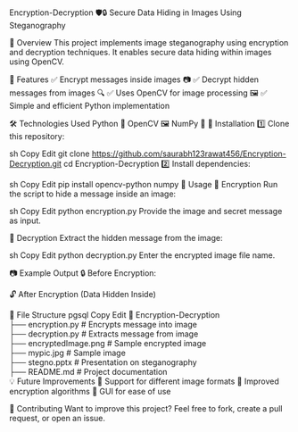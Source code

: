 Encryption-Decryption 🛡️🔒
Secure Data Hiding in Images Using Steganography

📌 Overview
This project implements image steganography using encryption and decryption techniques. It enables secure data hiding within images using OpenCV.

🚀 Features
✅ Encrypt messages inside images 📷
✅ Decrypt hidden messages from images 🔍
✅ Uses OpenCV for image processing 🖼️
✅ Simple and efficient Python implementation

🛠️ Technologies Used
Python 🐍
OpenCV 🖼️
NumPy 🔢
🔧 Installation
1️⃣ Clone this repository:

sh
Copy
Edit
git clone https://github.com/saurabh123rawat456/Encryption-Decryption.git
cd Encryption-Decryption
2️⃣ Install dependencies:

sh
Copy
Edit
pip install opencv-python numpy
📝 Usage
🔹 Encryption
Run the script to hide a message inside an image:

sh
Copy
Edit
python encryption.py
Provide the image and secret message as input.

🔹 Decryption
Extract the hidden message from the image:

sh
Copy
Edit
python decryption.py
Enter the encrypted image file name.

📷 Example Output
🔒 Before Encryption:

🔓 After Encryption (Data Hidden Inside)

📂 File Structure
pgsql
Copy
Edit
📂 Encryption-Decryption  
 ├── encryption.py       # Encrypts message into image  
 ├── decryption.py       # Extracts message from image  
 ├── encryptedImage.png  # Sample encrypted image  
 ├── mypic.jpg           # Sample image  
 ├── stegno.pptx         # Presentation on steganography  
 ├── README.md           # Project documentation  
💡 Future Improvements
🔹 Support for different image formats
🔹 Improved encryption algorithms
🔹 GUI for ease of use

📢 Contributing
Want to improve this project? Feel free to fork, create a pull request, or open an issue.
